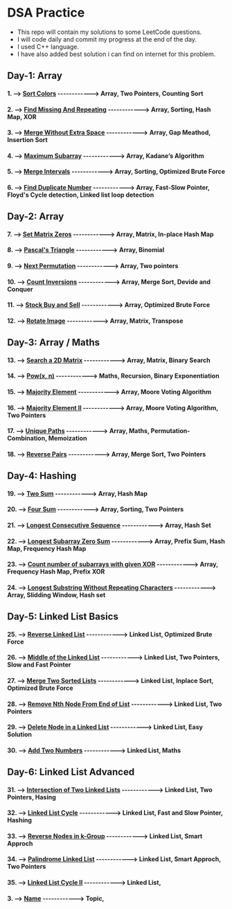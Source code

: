 # DSA Practice

-   This repo will contain my solutions to some LeetCode questions.
-   I will code daily and commit my progress at the end of the day.
-   I used C++ language.
-   I have also added best solution i can find on internet for this problem.

## Day-1: Array

#### 1. --> [Sort Colors](https://leetcode.com/problems/sort-colors/ "LeetCode") ------------> Array, Two Pointers, Counting Sort

#### 2. --> [Find Missing And Repeating](https://www.geeksforgeeks.org/find-a-repeating-and-a-missing-number/ "GeeksforGeeks") ------------> Array, Sorting, Hash Map, XOR

#### 3. --> [Merge Without Extra Space](https://www.geeksforgeeks.org/efficiently-merging-two-sorted-arrays-with-o1-extra-space/ "GeeksforGeeks") ------------> Array, Gap Meathod, Insertion Sort

#### 4. --> [Maximum Subarray](https://leetcode.com/problems/maximum-subarray/ "LeetCode") ------------> Array, Kadane’s Algorithm

#### 5. --> [Merge Intervals](https://leetcode.com/problems/merge-intervals/ "LeetCode") ------------> Array, Sorting, Optimized Brute Force

#### 6. --> [Find Duplicate Number](https://leetcode.com/problems/find-the-duplicate-number/ "LeetCode") ------------> Array, Fast-Slow Pointer, Floyd's Cycle detection, Linked list loop detection

## Day-2: Array

#### 7. --> [Set Matrix Zeros](https://leetcode.com/problems/set-matrix-zeroes/ "LeetCode") ------------> Array, Matrix, In-place Hash Map

#### 8. --> [Pascal's Triangle](https://leetcode.com/problems/pascals-triangle/ "LeetCode") ------------> Array, Binomial

#### 9. --> [Next Permutation](https://leetcode.com/problems/next-permutation/ "LeetCode") ------------> Array, Two pointers

#### 10. --> [Count Inversions](https://practice.geeksforgeeks.org/problems/inversion-of-array-1587115620/1 "GeeksforGeeks") ------------> Array, Merge Sort, Devide and Conquer

#### 11. --> [Stock Buy and Sell](https://leetcode.com/problems/best-time-to-buy-and-sell-stock/ "LeetCode") ------------> Array, Optimized Brute Force

#### 12. --> [Rotate Image](https://leetcode.com/problems/rotate-image/ "LeetCode") ------------> Array, Matrix, Transpose

## Day-3: Array / Maths

#### 13. --> [Search a 2D Matrix](https://leetcode.com/problems/search-a-2d-matrix/ "LeetCode") ------------> Array, Matrix, Binary Search

#### 14. --> [Pow(x, n)](https://leetcode.com/problems/powx-n/ "LeetCode") ------------> Maths, Recursion, Binary Exponentiation

#### 15. --> [Majority Element](https://leetcode.com/problems/majority-element/ "LeetCode") ------------> Array, Moore Voting Algorithm

#### 16. --> [Majority Element II](https://leetcode.com/problems/majority-element-ii/ "LeetCode") ------------> Array, Moore Voting Algorithm, Two Pointers

#### 17. --> [Unique Paths](https://leetcode.com/problems/unique-paths/ "LeetCode") ------------> Array, Maths, Permutation-Combination, Memoization

#### 18. --> [Reverse Pairs](https://leetcode.com/problems/reverse-pairs/ "LeetCode") ------------> Array, Merge Sort, Two Pointers

## Day-4: Hashing

#### 19. --> [Two Sum](https://leetcode.com/problems/two-sum/ "LeetCode") ------------> Array, Hash Map

#### 20. --> [Four Sum](https://leetcode.com/problems/4sum/ "LeetCode") ------------> Array, Sorting, Two Pointers

#### 21. --> [Longest Consecutive Sequence](https://leetcode.com/problems/longest-consecutive-sequence/ "LeetCode") ------------> Array, Hash Set

#### 22. --> [Longest Subarray Zero Sum](https://practice.geeksforgeeks.org/problems/largest-subarray-with-0-sum/1 "GeeksForGeeks") ------------> Array, Prefix Sum, Hash Map, Frequency Hash Map

#### 23. --> [Count number of subarrays with given XOR](https://leetcode.com/problems/ "LeetCode") ------------> Array, Frequency Hash Map, Prefix XOR

#### 24. --> [Longest Substring Without Repeating Characters](https://leetcode.com/problems/longest-substring-without-repeating-characters/ "LeetCode") ------------> Array, Slidding Window, Hash set

## Day-5: Linked List Basics

#### 25. --> [Reverse Linked List](https://leetcode.com/problems/reverse-linked-list/ "LeetCode") ------------> Linked List, Optimized Brute Force

#### 26. --> [Middle of the Linked List](https://leetcode.com/problems/middle-of-the-linked-list/ "LeetCode") ------------> Linked List, Two Pointers, Slow and Fast Pointer

#### 27. --> [Merge Two Sorted Lists](https://leetcode.com/problems/merge-two-sorted-lists/ "LeetCode") ------------> Linked List, Inplace Sort, Optimized Brute Force

#### 28. --> [Remove Nth Node From End of List](https://leetcode.com/problems/remove-nth-node-from-end-of-list/ "LeetCode") ------------> Linked List, Two Pointers

#### 29. --> [Delete Node in a Linked List](https://leetcode.com/problems/delete-node-in-a-linked-list/ "LeetCode") ------------> Linked List, Easy Solution

#### 30. --> [Add Two Numbers](https://leetcode.com/problems/add-two-numbers/ "LeetCode") ------------> Linked List, Maths

## Day-6: Linked List Advanced

#### 31. --> [Intersection of Two Linked Lists](https://leetcode.com/problems/intersection-of-two-linked-lists/ "LeetCode") ------------> Linked List, Two Pointers, Hasing

#### 32. --> [Linked List Cycle](https://leetcode.com/problems/linked-list-cycle/ "LeetCode") ------------> Linked List, Fast and Slow Pointer, Hashing

#### 33. --> [Reverse Nodes in k-Group](https://leetcode.com/problems/reverse-nodes-in-k-group/ "LeetCode") ------------> Linked List, Smart Approch

#### 34. --> [Palindrome Linked List](https://leetcode.com/problems/palindrome-linked-list/ "LeetCode") ------------> Linked List, Smart Approch, Two Pointers

#### 35. --> [Linked List Cycle II](https://leetcode.com/problems/linked-list-cycle-ii/ "LeetCode") ------------> Linked List,

#### 3. --> [Name](link "LeetCode") ------------> Topic,
